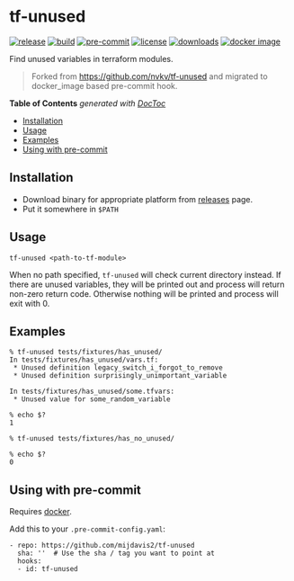 # tf-unused

[![release](https://img.shields.io/github/release/mijdavis2/tf-unused.svg)](https://github.com/mijdavis2/tf-unused/releases) [![build](https://github.com/mijdavis2/tf-unused/actions/workflows/build.yaml/badge.svg)](https://github.com/mijdavis2/tf-unused/actions/workflows/build.yaml) [![pre-commit](https://img.shields.io/badge/pre--commit-enabled-brightgreen?logo=pre-commit)](https://github.com/pre-commit/pre-commit) [![license](https://img.shields.io/github/license/mijdavis2/tf-unused.svg)](https://github.com/mijdavis2/tf-unused/blob/master/LICENSE.md) [![downloads](https://img.shields.io/github/downloads/mijdavis2/tf-unused/total.svg)](https://github.com/mijdavis2/tf-unused/releases) [![docker image](https://img.shields.io/badge/ghcr-docker--images-blue.svg)](https://github.com/mijdavis2/tf-unused/pkgs/container/tf-unused)

Find unused variables in terraform modules.

> Forked from https://github.com/nvkv/tf-unused and migrated to docker_image based pre-commit hook.

<!-- START doctoc generated TOC please keep comment here to allow auto update -->
<!-- DON'T EDIT THIS SECTION, INSTEAD RE-RUN doctoc TO UPDATE -->
**Table of Contents**  *generated with [DocToc](https://github.com/thlorenz/doctoc)*

- [Installation](#installation)
- [Usage](#usage)
- [Examples](#examples)
- [Using with pre-commit](#using-with-pre-commit)

<!-- END doctoc generated TOC please keep comment here to allow auto update -->

## Installation

- Download binary for appropriate platform from [releases](https://github.com/mijdavis2/tf-unused/releases) page.
- Put it somewhere in `$PATH`

## Usage

`tf-unused <path-to-tf-module>`

When no path specified, `tf-unused` will check current directory instead.
If there are unused variables, they will be printed out and process will return non-zero return code.
Otherwise nothing will be printed and process will exit with 0.

## Examples

```
% tf-unused tests/fixtures/has_unused/
In tests/fixtures/has_unused/vars.tf:
 * Unused definition legacy_switch_i_forgot_to_remove
 * Unused definition surprisingly_unimportant_variable

In tests/fixtures/has_unused/some.tfvars:
 * Unused value for some_random_variable

% echo $?
1
```

```
% tf-unused tests/fixtures/has_no_unused/

% echo $?
0
```

## Using with pre-commit

Requires [docker](https://docs.docker.com/engine/install/).

Add this to your `.pre-commit-config.yaml`:

    - repo: https://github.com/mijdavis2/tf-unused
      sha: ''  # Use the sha / tag you want to point at
      hooks:
      - id: tf-unused
